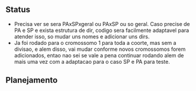 ## Status

- Precisa ver se sera PAxSPxgeral ou PAxSP ou so geral. Caso precise de PA e SP e exista estrutura de dir, codigo sera facilmente adaptavel para atender isso, so mudar uns nomes e adicionar uns dirs. 
- Ja foi rodado para o cromossomo 1 para toda a coorte, mas sem a divisao, e alem disso, vai mudar conforme novos cromossomos forem adicionados, entao nao sei se vale a pena continuar rodando alem de mais uma vez com a adaptacao para o caso SP e PA para teste.

## Planejamento
